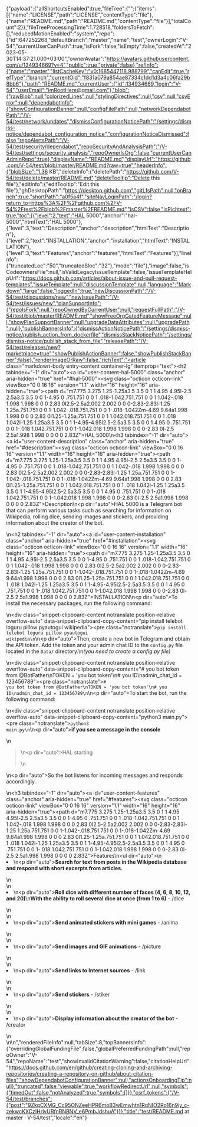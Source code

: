 {"payload":{"allShortcutsEnabled":true,"fileTree":{"":{"items":[{"name":"LICENSE","path":"LICENSE","contentType":"file"},{"name":"README.md","path":"README.md","contentType":"file"}],"totalCount":2}},"fileTreeProcessingTime":1.728518,"foldersToFetch":[],"reducedMotionEnabled":"system","repo":{"id":647252268,"defaultBranch":"master","name":"test","ownerLogin":"V-54","currentUserCanPush":true,"isFork":false,"isEmpty":false,"createdAt":"2023-05-30T14:37:21.000+03:00","ownerAvatar":"https://avatars.githubusercontent.com/u/134934669?v=4","public":true,"private":false},"refInfo":{"name":"master","listCacheKey":"v0:1685447118.988799","canEdit":true,"refType":"branch","currentOid":"f831a079a854ae87334c1dd1d3a4c06fa29b8bb6"},"path":"README.md","currentUser":{"id":134934669,"login":"V-54","userEmail":"imRootHere@gmail.com"},"blob":{"rawBlob":null,"colorizedLines":null,"stylingDirectives":null,"csv":null,"csvError":null,"dependabotInfo":{"showConfigurationBanner":null,"configFilePath":null,"networkDependabotPath":"/V-54/test/network/updates","dismissConfigurationNoticePath":"/settings/dismiss-notice/dependabot_configuration_notice","configurationNoticeDismissed":false,"repoAlertsPath":"/V-54/test/security/dependabot","repoSecurityAndAnalysisPath":"/V-54/test/settings/security_analysis","repoOwnerIsOrg":false,"currentUserCanAdminRepo":true},"displayName":"README.md","displayUrl":"https://github.com/V-54/test/blob/master/README.md?raw=true","headerInfo":{"blobSize":"1.36 KB","deleteInfo":{"deletePath":"https://github.com/V-54/test/delete/master/README.md","deleteTooltip":"Delete this file"},"editInfo":{"editTooltip":"Edit this file"},"ghDesktopPath":"https://desktop.github.com","gitLfsPath":null,"onBranch":true,"shortPath":"a0f5a4f","siteNavLoginPath":"/login?return_to=https%3A%2F%2Fgithub.com%2FV-54%2Ftest%2Fblob%2Fmaster%2FREADME.md","isCSV":false,"isRichtext":true,"toc":[{"level":2,"text":"HAL 5000","anchor":"hal-5000","htmlText":"HAL 5000"},{"level":3,"text":"Description","anchor":"description","htmlText":"Description"},{"level":2,"text":"INSTALLATION","anchor":"installation","htmlText":"INSTALLATION"},{"level":3,"text":"Features","anchor":"features","htmlText":"Features"}],"lineInfo":{"truncatedLoc":"50","truncatedSloc":"32"},"mode":"file"},"image":false,"isCodeownersFile":null,"isValidLegacyIssueTemplate":false,"issueTemplateHelpUrl":"https://docs.github.com/articles/about-issue-and-pull-request-templates","issueTemplate":null,"discussionTemplate":null,"language":"Markdown","large":false,"loggedIn":true,"newDiscussionPath":"/V-54/test/discussions/new","newIssuePath":"/V-54/test/issues/new","planSupportInfo":{"repoIsFork":null,"repoOwnedByCurrentUser":null,"requestFullPath":"/V-54/test/blob/master/README.md","showFreeOrgGatedFeatureMessage":null,"showPlanSupportBanner":null,"upgradeDataAttributes":null,"upgradePath":null},"publishBannersInfo":{"dismissActionNoticePath":"/settings/dismiss-notice/publish_action_from_dockerfile","dismissStackNoticePath":"/settings/dismiss-notice/publish_stack_from_file","releasePath":"/V-54/test/releases/new?marketplace=true","showPublishActionBanner":false,"showPublishStackBanner":false},"renderImageOrRaw":false,"richText":"<article class=\"markdown-body entry-content container-lg\" itemprop=\"text\"><h2 tabindex=\"-1\" dir=\"auto\"><a id=\"user-content-hal-5000\" class=\"anchor\" aria-hidden=\"true\" href=\"#hal-5000\"><svg class=\"octicon octicon-link\" viewBox=\"0 0 16 16\" version=\"1.1\" width=\"16\" height=\"16\" aria-hidden=\"true\"><path d=\"m7.775 3.275 1.25-1.25a3.5 3.5 0 1 1 4.95 4.95l-2.5 2.5a3.5 3.5 0 0 1-4.95 0 .751.751 0 0 1 .018-1.042.751.751 0 0 1 1.042-.018 1.998 1.998 0 0 0 2.83 0l2.5-2.5a2.002 2.002 0 0 0-2.83-2.83l-1.25 1.25a.751.751 0 0 1-1.042-.018.751.751 0 0 1-.018-1.042Zm-4.69 9.64a1.998 1.998 0 0 0 2.83 0l1.25-1.25a.751.751 0 0 1 1.042.018.751.751 0 0 1 .018 1.042l-1.25 1.25a3.5 3.5 0 1 1-4.95-4.95l2.5-2.5a3.5 3.5 0 0 1 4.95 0 .751.751 0 0 1-.018 1.042.751.751 0 0 1-1.042.018 1.998 1.998 0 0 0-2.83 0l-2.5 2.5a1.998 1.998 0 0 0 0 2.83Z\"></path></svg></a>HAL 5000</h2>\n<h3 tabindex=\"-1\" dir=\"auto\"><a id=\"user-content-description\" class=\"anchor\" aria-hidden=\"true\" href=\"#description\"><svg class=\"octicon octicon-link\" viewBox=\"0 0 16 16\" version=\"1.1\" width=\"16\" height=\"16\" aria-hidden=\"true\"><path d=\"m7.775 3.275 1.25-1.25a3.5 3.5 0 1 1 4.95 4.95l-2.5 2.5a3.5 3.5 0 0 1-4.95 0 .751.751 0 0 1 .018-1.042.751.751 0 0 1 1.042-.018 1.998 1.998 0 0 0 2.83 0l2.5-2.5a2.002 2.002 0 0 0-2.83-2.83l-1.25 1.25a.751.751 0 0 1-1.042-.018.751.751 0 0 1-.018-1.042Zm-4.69 9.64a1.998 1.998 0 0 0 2.83 0l1.25-1.25a.751.751 0 0 1 1.042.018.751.751 0 0 1 .018 1.042l-1.25 1.25a3.5 3.5 0 1 1-4.95-4.95l2.5-2.5a3.5 3.5 0 0 1 4.95 0 .751.751 0 0 1-.018 1.042.751.751 0 0 1-1.042.018 1.998 1.998 0 0 0-2.83 0l-2.5 2.5a1.998 1.998 0 0 0 0 2.83Z\"></path></svg></a>Description</h3>\n<p dir=\"auto\">HAL 5000 is a Telegram bot that can perform various tasks such as searching for information on Wikipedia, rolling dice, sending images and stickers, and providing information about the creator of the bot.</p>\n<h2 tabindex=\"-1\" dir=\"auto\"><a id=\"user-content-installation\" class=\"anchor\" aria-hidden=\"true\" href=\"#installation\"><svg class=\"octicon octicon-link\" viewBox=\"0 0 16 16\" version=\"1.1\" width=\"16\" height=\"16\" aria-hidden=\"true\"><path d=\"m7.775 3.275 1.25-1.25a3.5 3.5 0 1 1 4.95 4.95l-2.5 2.5a3.5 3.5 0 0 1-4.95 0 .751.751 0 0 1 .018-1.042.751.751 0 0 1 1.042-.018 1.998 1.998 0 0 0 2.83 0l2.5-2.5a2.002 2.002 0 0 0-2.83-2.83l-1.25 1.25a.751.751 0 0 1-1.042-.018.751.751 0 0 1-.018-1.042Zm-4.69 9.64a1.998 1.998 0 0 0 2.83 0l1.25-1.25a.751.751 0 0 1 1.042.018.751.751 0 0 1 .018 1.042l-1.25 1.25a3.5 3.5 0 1 1-4.95-4.95l2.5-2.5a3.5 3.5 0 0 1 4.95 0 .751.751 0 0 1-.018 1.042.751.751 0 0 1-1.042.018 1.998 1.998 0 0 0-2.83 0l-2.5 2.5a1.998 1.998 0 0 0 0 2.83Z\"></path></svg></a>INSTALLATION</h2>\n<p dir=\"auto\">To install the necessary packages, run the following command:</p>\n<div class=\"snippet-clipboard-content notranslate position-relative overflow-auto\" data-snippet-clipboard-copy-content=\"pip install telebot loguru pillow pyautogui wikipedia\"><pre class=\"notranslate\"><code>pip install telebot loguru pillow pyautogui wikipedia\n</code></pre></div>\n<p dir=\"auto\">Then, create a new bot in Telegram and obtain the API token. Add the token and your admin chat ID to the <code>config.py</code> file located in the <code>Data/</code> directory.\n<em>(you need to create a config.py file)</em></p>\n<div class=\"snippet-clipboard-content notranslate position-relative overflow-auto\" data-snippet-clipboard-copy-content=\"# you bot token from @BotFather\nTOKEN = 'you bot token'\n# you ID\nadmin_chat_id = 123456789\"><pre class=\"notranslate\"><code># you bot token from @BotFather\nTOKEN = 'you bot token'\n# you ID\nadmin_chat_id = 123456789\n</code></pre></div>\n<p dir=\"auto\">To start the bot, run the following command:</p>\n<div class=\"snippet-clipboard-content notranslate position-relative overflow-auto\" data-snippet-clipboard-copy-content=\"python3 main.py\"><pre class=\"notranslate\"><code>python3 main.py\n</code></pre></div>\n<p dir=\"auto\"><strong>if you see a message in the console</strong></p>\n<blockquote>\n<p dir=\"auto\">HAL starting</p>\n</blockquote>\n<p dir=\"auto\">So the bot listens for incoming messages and responds accordingly.</p>\n<h3 tabindex=\"-1\" dir=\"auto\"><a id=\"user-content-features\" class=\"anchor\" aria-hidden=\"true\" href=\"#features\"><svg class=\"octicon octicon-link\" viewBox=\"0 0 16 16\" version=\"1.1\" width=\"16\" height=\"16\" aria-hidden=\"true\"><path d=\"m7.775 3.275 1.25-1.25a3.5 3.5 0 1 1 4.95 4.95l-2.5 2.5a3.5 3.5 0 0 1-4.95 0 .751.751 0 0 1 .018-1.042.751.751 0 0 1 1.042-.018 1.998 1.998 0 0 0 2.83 0l2.5-2.5a2.002 2.002 0 0 0-2.83-2.83l-1.25 1.25a.751.751 0 0 1-1.042-.018.751.751 0 0 1-.018-1.042Zm-4.69 9.64a1.998 1.998 0 0 0 2.83 0l1.25-1.25a.751.751 0 0 1 1.042.018.751.751 0 0 1 .018 1.042l-1.25 1.25a3.5 3.5 0 1 1-4.95-4.95l2.5-2.5a3.5 3.5 0 0 1 4.95 0 .751.751 0 0 1-.018 1.042.751.751 0 0 1-1.042.018 1.998 1.998 0 0 0-2.83 0l-2.5 2.5a1.998 1.998 0 0 0 0 2.83Z\"></path></svg></a>Features</h3>\n<ul dir=\"auto\">\n<li>\n<p dir=\"auto\"><strong>Search for text from posts in the Wikipedia database and respond with short excerpts from articles.</strong></p>\n</li>\n<li>\n<p dir=\"auto\"><strong>Roll dice with different number of faces (4, 6, 8, 10, 12, and 20)</strong>\n<strong>With the ability to roll several dice at once (from 1 to 6)</strong> - /dice</p>\n</li>\n<li>\n<p dir=\"auto\"><strong>Send animated stickers with mini games</strong> - /anima</p>\n</li>\n<li>\n<p dir=\"auto\"><strong>Send images and GIF animations</strong> - /picture</p>\n</li>\n<li>\n<p dir=\"auto\"><strong>Send links to Internet sources</strong> - /link</p>\n</li>\n<li>\n<p dir=\"auto\"><strong>Send stickers</strong> - /stiker</p>\n</li>\n<li>\n<p dir=\"auto\"><strong>Display information about the creator of the bot</strong> - /creator</p>\n</li>\n</ul>\n</article>","renderedFileInfo":null,"tabSize":8,"topBannersInfo":{"overridingGlobalFundingFile":false,"globalPreferredFundingPath":null,"repoOwner":"V-54","repoName":"test","showInvalidCitationWarning":false,"citationHelpUrl":"https://docs.github.com/en/github/creating-cloning-and-archiving-repositories/creating-a-repository-on-github/about-citation-files","showDependabotConfigurationBanner":null,"actionsOnboardingTip":null},"truncated":false,"viewable":true,"workflowRedirectUrl":null,"symbols":{"timedOut":false,"notAnalyzed":true,"symbols":[]}},"csrf_tokens":{"/V-54/test/branches":{"post":"9ZkqCXMG_Cc95ONZeeHPR6moB3wEmwhtn1RqNIO2Ro16n9iy_c-zekwcKXCzIHrlvURfnRNBNV_e6PmbJdshuA"}}},"title":"test/README.md at master · V-54/test","locale":"en"}